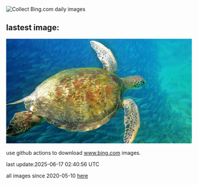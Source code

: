 ![Collect Bing.com daily images](https://github.com/counter2015/bing-daily-images/workflows/Collect%20Bing.com%20daily%20images/badge.svg)
## lastest image:
![](images/img.jpg)

use github actions to download www.bing.com images.

last update:2025-06-17 02:40:56 UTC

all images since 2020-05-10 [here](https://github.com/counter2015/bing-daily-images/tree/master/images) 
